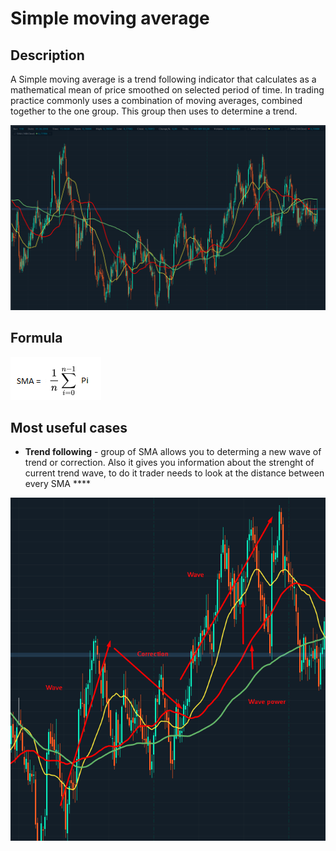 # Simple moving average

## Description

A Simple moving average is a trend following indicator that calculates as a mathematical mean of price smoothed on selected period of time. In trading practice commonly uses a combination of moving averages, combined together to the one group. This group then uses to determine a trend.

![](../../../../.gitbook/assets/image%20%2815%29.png)

## Formula

![](../../../../.gitbook/assets/image%20%2813%29.png)

## Most useful cases

* **Trend following** - group of SMA allows you to determing a new wave of trend or correction. Also it gives you information about the strenght of current trend wave, to do it trader needs to look at the distance between every SMA ****

![](../../../../.gitbook/assets/image%20%2823%29.png)



